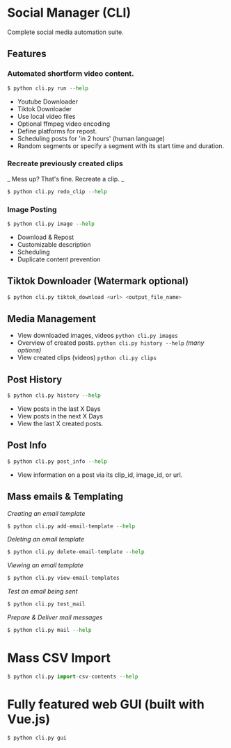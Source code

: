 # Social Manager (CLI)
Complete social media automation suite.

## Features


### Automated shortform video content.
```python
$ python cli.py run --help
```
* Youtube Downloader
* Tiktok Downloader
* Use local video files
* Optional ffmpeg video encoding
* Define platforms for repost.
* Scheduling posts for 'in 2 hours' (human language)
* Random segments or specify a segment with its start time and duration.

### Recreate previously created clips
_ Mess up? That's fine. Recreate a clip. _
```python
$ python cli.py redo_clip --help
```


### Image Posting
```python
$ python cli.py image --help
```
* Download & Repost
* Customizable description
* Scheduling
* Duplicate content prevention

## Tiktok Downloader (Watermark optional)
```python
$ python cli.py tiktok_download <url> <output_file_name>
```

## Media Management
* View downloaded images, videos `python cli.py images`
* Overview of created posts. `python cli.py history --help` _(many options)_
* View created clips (videos) `python cli.py clips`

## Post History
```python
$ python cli.py history --help
```

* View posts in the last X Days
* View posts in the next X Days
* View the last X created posts.

## Post Info
```python
$ python cli.py post_info --help
```

* View information on a post via its clip_id, image_id, or url.

## Mass emails & Templating

*Creating an email template* 
```python
$ python cli.py add-email-template --help
```

*Deleting an email template*
```python
$ python cli.py delete-email-template --help
```
*Viewing an email template*
```python
$ python cli.py view-email-templates
```

*Test an email being sent*
```python
$ python cli.py test_mail
```

*Prepare & Deliver mail messages*
```python
$ python cli.py mail --help
```

# Mass CSV Import
```python
$ python cli.py import-csv-contents --help
```

# Fully featured web GUI (built with Vue.js)
```python
$ python cli.py gui
```
